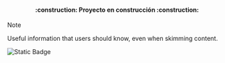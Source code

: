 <h4 align="center">
:construction: Proyecto en construcción :construction:
</h4>

> [!NOTE]
> Useful information that users should know, even when skimming content.


<img alt="Static Badge" src="https://img.shields.io/badge/:badgeContent">
